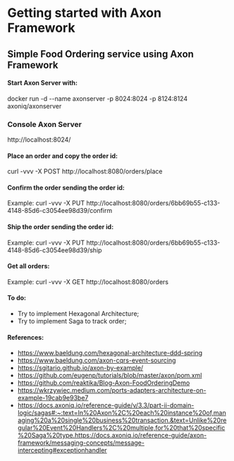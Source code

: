 # Getting started with Axon Framework

## Simple Food Ordering service using Axon Framework

#### Start Axon Server with:
docker run -d --name axonserver -p 8024:8024 -p 8124:8124 axoniq/axonserver

### Console Axon Server
http://localhost:8024/

#### Place an order and copy the order id:

curl -vvv -X POST http://localhost:8080/orders/place

#### Confirm the order sending the order id:
Example:  curl -vvv -X PUT http://localhost:8080/orders/6bb69b55-c133-4148-85d6-c3054ee98d39/confirm


#### Ship the order sending the order id:
Example:  curl -vvv -X PUT http://localhost:8080/orders/6bb69b55-c133-4148-85d6-c3054ee98d39/ship


#### Get all orders:
Example:  curl -vvv -X GET http://localhost:8080/orders


#### To do:
- Try to implement Hexagonal Architecture;
- Try to implement Saga to track order;


#### References:

- https://www.baeldung.com/hexagonal-architecture-ddd-spring
- https://www.baeldung.com/axon-cqrs-event-sourcing
- https://sgitario.github.io/axon-by-example/
- https://github.com/eugenp/tutorials/blob/master/axon/pom.xml
- https://github.com/reaktika/Blog-Axon-FoodOrderingDemo
- https://wkrzywiec.medium.com/ports-adapters-architecture-on-example-19cab9e93be7
- https://docs.axoniq.io/reference-guide/v/3.3/part-ii-domain-logic/sagas#:~:text=In%20Axon%2C%20each%20instance%20of,managing%20a%20single%20business%20transaction.&text=Unlike%20regular%20Event%20Handlers%2C%20multiple,for%20that%20specific%20Saga%20type.https://docs.axoniq.io/reference-guide/axon-framework/messaging-concepts/message-intercepting#exceptionhandler
